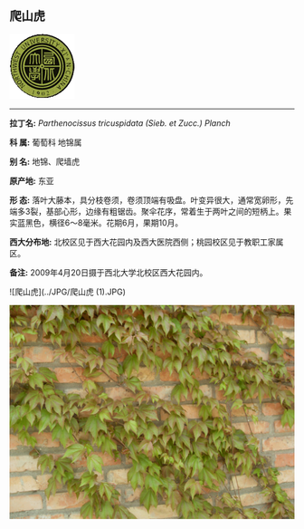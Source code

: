 ## 爬山虎

![西北大学校园网络植物志](../JPG/nwu.gif)

---

**拉丁名:**  _Parthenocissus tricuspidata (Sieb. et Zucc.) Planch_

**科 属:** 葡萄科 地锦属

**别 名:** 地锦、爬墙虎

**原产地:** 东亚

**形  态:** 落叶大藤本，具分枝卷须，卷须顶端有吸盘。叶变异很大，通常宽卵形，先端多3裂，基部心形，边缘有粗锯齿。聚伞花序，常着生于两叶之间的短柄上。果实蓝黑色，横径6～8毫米。花期6月，果期10月。

**西大分布地:** 北校区见于西大花园内及西大医院西侧；桃园校区见于教职工家属区。

**备注:** 2009年4月20日摄于西北大学北校区西大花园内。

![爬山虎](../JPG/爬山虎 (1).JPG) 

![爬山虎](../JPG/爬山虎.JPG) 


